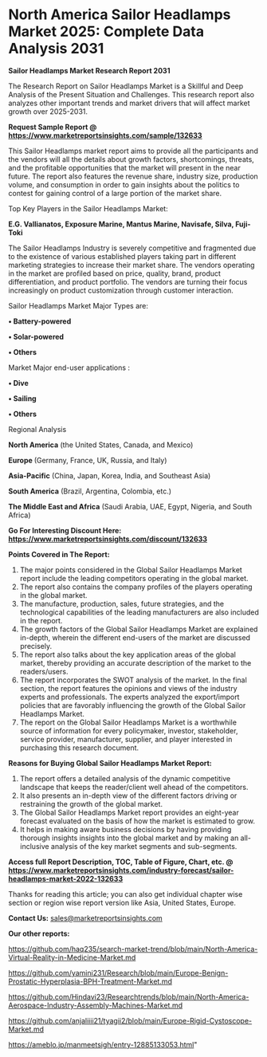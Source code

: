# North America Sailor Headlamps Market 2025: Complete Data Analysis 2031

<strong>Sailor Headlamps Market Research Report 2031</strong>

The Research Report on Sailor Headlamps Market is a Skillful and Deep Analysis of the Present Situation and Challenges. This research report also analyzes other important trends and market drivers that will affect market growth over 2025-2031.

<strong>Request Sample Report @ <a href=https://www.marketreportsinsights.com/sample/132633>https://www.marketreportsinsights.com/sample/132633</a></strong>

This Sailor Headlamps market report aims to provide all the participants and the vendors will all the details about growth factors, shortcomings, threats, and the profitable opportunities that the market will present in the near future. The report also features the revenue share, industry size, production volume, and consumption in order to gain insights about the politics to contest for gaining control of a large portion of the market share.

Top Key Players in the Sailor Headlamps Market:

<strong>E.G. Vallianatos, Exposure Marine, Mantus Marine, Navisafe, Silva, Fuji-Toki</strong>

The Sailor Headlamps Industry is severely competitive and fragmented due to the existence of various established players taking part in different marketing strategies to increase their market share. The vendors operating in the market are profiled based on price, quality, brand, product differentiation, and product portfolio. The vendors are turning their focus increasingly on product customization through customer interaction.

Sailor Headlamps Market Major Types are:

<strong>• Battery-powered

• Solar-powered

• Others</strong>

Market Major end-user applications :

<strong>• Dive

• Sailing

• Others</strong>

Regional Analysis

</u><strong><b>North America</b></strong> (the United States, Canada, and Mexico)

<strong><b>Europe </b></strong>(Germany, France, UK, Russia, and Italy)

<strong><b>Asia-Pacific</b></strong> (China, Japan, Korea, India, and Southeast Asia)

<strong><b>South America</b></strong> (Brazil, Argentina, Colombia, etc.)

<strong><b>The Middle East and Africa</b></strong> (Saudi Arabia, UAE, Egypt, Nigeria, and South Africa)

<strong>Go For Interesting Discount Here: <a href=https://www.marketreportsinsights.com/discount/132633>https://www.marketreportsinsights.com/discount/132633</a></strong>

<strong>Points Covered in The Report:</strong>
<ol>
  <li>The major points considered in the Global Sailor Headlamps Market report include the leading competitors operating in the global market.</li>
  <li>The report also contains the company profiles of the players operating in the global market.</li>
  <li>The manufacture, production, sales, future strategies, and the technological capabilities of the leading manufacturers are also included in the report.</li>
  <li>The growth factors of the Global Sailor Headlamps Market are explained in-depth, wherein the different end-users of the market are discussed precisely.</li>
  <li>The report also talks about the key application areas of the global market, thereby providing an accurate description of the market to the readers/users.</li>
  <li>The report incorporates the SWOT analysis of the market. In the final section, the report features the opinions and views of the industry experts and professionals. The experts analyzed the export/import policies that are favorably influencing the growth of the Global Sailor Headlamps Market.</li>
  <li>The report on the Global Sailor Headlamps Market is a worthwhile source of information for every policymaker, investor, stakeholder, service provider, manufacturer, supplier, and player interested in purchasing this research document.</li>
</ol>
<strong>Reasons for Buying Global Sailor Headlamps Market Report:</strong>

<ol>
  <li>The report offers a detailed analysis of the dynamic competitive landscape that keeps the reader/client well ahead of the competitors.</li>
  <li>It also presents an in-depth view of the different factors driving or restraining the growth of the global market.</li>
  <li>The Global Sailor Headlamps Market report provides an eight-year forecast evaluated on the basis of how the market is estimated to grow.</li>
  <li>It helps in making aware business decisions by having providing thorough insights insights into the global market and by making an all-inclusive analysis of the key market segments and sub-segments.</li>
</ol>
<strong>Access full Report Description, TOC, Table of Figure, Chart, etc. @ <a href=https://www.marketreportsinsights.com/industry-forecast/sailor-headlamps-market-2022-132633>https://www.marketreportsinsights.com/industry-forecast/sailor-headlamps-market-2022-132633</a></strong>


Thanks for reading this article; you can also get individual chapter wise section or region wise report version like Asia, United States, Europe.

<strong>Contact Us:</strong>
sales@marketreportsinsights.com

<strong>Our other reports:</strong>

<a href=https://github.com/haq235/search-market-trend/blob/main/North-America-Virtual-Reality-in-Medicine-Market.md>https://github.com/haq235/search-market-trend/blob/main/North-America-Virtual-Reality-in-Medicine-Market.md</a>

<a href=https://github.com/yamini231/Research/blob/main/Europe-Benign-Prostatic-Hyperplasia-BPH-Treatment-Market.md>https://github.com/yamini231/Research/blob/main/Europe-Benign-Prostatic-Hyperplasia-BPH-Treatment-Market.md</a>

<a href=https://github.com/Hindavi23/Researchtrends/blob/main/North-America-Aerospace-Industry-Assembly-Machines-Market.md>https://github.com/Hindavi23/Researchtrends/blob/main/North-America-Aerospace-Industry-Assembly-Machines-Market.md</a>

<a href=https://github.com/anjaliiii21/tyagii2/blob/main/Europe-Rigid-Cystoscope-Market.md>https://github.com/anjaliiii21/tyagii2/blob/main/Europe-Rigid-Cystoscope-Market.md</a>

<a href=https://ameblo.jp/manmeetsigh/entry-12885133053.html>https://ameblo.jp/manmeetsigh/entry-12885133053.html</a>"
